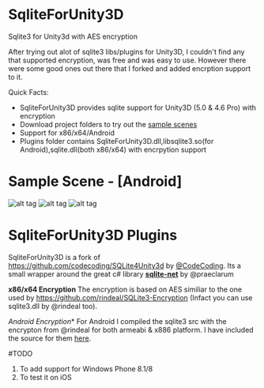 # SqliteForUnity3D
Sqlite3 for Unity3d with AES encryption

After trying out alot of sqlite3 libs/plugins for Unity3D, I couldn't find any that supported encryption, was free and was easy to use. However there were some good ones out there that I forked and added encrption support to it.

Quick Facts: 
- SqliteForUnity3D provides sqlite support for Unity3D (5.0 & 4.6 Pro) with encryption
- Download project folders to try out the [sample scenes]()
- Support for x86/x64/Android
- Plugins folder contains SqliteForUnity3D.dll,libsqlite3.so(for Android),sqlite.dll(both x86/x64) with encrpytion support


# Sample Scene - [Android]
![alt tag](https://root2games.appspot.com/file/git/sqliteA.png)
![alt tag](https://root2games.appspot.com/file/git/sqliteB.png)
![alt tag](https://root2games.appspot.com/file/git/sqliteC.png)

# SqliteForUnity3D Plugins
SqliteForUnity3D is a fork of https://github.com/codecoding/SQLite4Unity3d by [@CodeCoding](https://github.com/codecoding). Its a small wrapper around the great c# library **[sqlite-net](https://github.com/praeclarum/sqlite-net)** by @praeclarum

**x86/x64 Encryption**
The encryption is based on AES similiar to the one used by https://github.com/rindeal/SQLite3-Encryption (Infact you can use sqlite3.dll by @rindeal too).

*Android Encryption**
For Android I compiled the sqlite3 src with the encrypton from @rindeal for both armeabi & x886 platform. I have included the source for them [here]().

#TODO
1. To add support for Windows Phone 8.1/8
2. To test it on iOS


